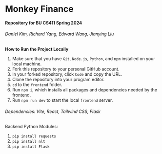 # Monkey Finance

#### Repository for BU CS411 Spring 2024
###### Daniel Kim, Richard Yang, Edward Wang, Jianying Liu

**How to Run the Project Locally**
1. Make sure that you have `Git`, `Node.js`, `Python`, and `npm` installed on your local machine.
2. Fork this repository to your personal GitHub account.
3. In your forked repository, click `Code` and copy the URL.
4. Clone the repository into your program editor.
5. `cd` to the `frontend` folder.
6. Run `npm i`, which installs all packages and dependencies needed by the frontend.
7. Run `npm run dev` to start the local `frontend` server.

###### Dependencies: Vite, React, Tailwind CSS, Flask

Backend Python Modules:
1. `pip install requests`
2. `pip install nlt`
3. `pip install Flask`
